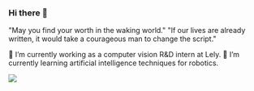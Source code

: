 ### Hi there 👋
"May you find your worth in the waking world."
"If our lives are already written, it would take a courageous man to change the script."

🔭 I’m currently working as a computer vision R&D intern at Lely.
🌱 I’m currently learning artificial intelligence techniques for robotics.

<!--
**Kyle-Xu001/Kyle-xu001** is a ✨ _special_ ✨ repository because its `README.md` (this file) appears on your GitHub profile.

Here are some ideas to get you started:

🔭 I’m currently working as a computer vision R&D intern at Lely.
🌱 I’m currently learning artificial intelligence techniques for robotics.
- 👯 I’m looking to collaborate on ...
- 🤔 I’m looking for help with ...
- 💬 Ask me about ...
- 📫 How to reach me: ...
- 😄 Pronouns: ...
- ⚡ Fun fact: ...
-->



![](https://github-readme-stats.vercel.app/api?username=kyle-xu001&theme=dark)
